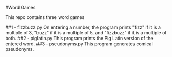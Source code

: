 #Word Games

This repo contains three word games

##1 - fizzbuzz.py
On entering a number, the program prints "fizz" if it is a multiple of 3, "buzz" if it is a multiple of 5, and "fizzbuzz" if it is a multiple of both.
##2 - piglatin.py
This program prints the Pig Latin version of the entered word.
##3 - pseudonyms.py
This program generates comical pseudonyms.